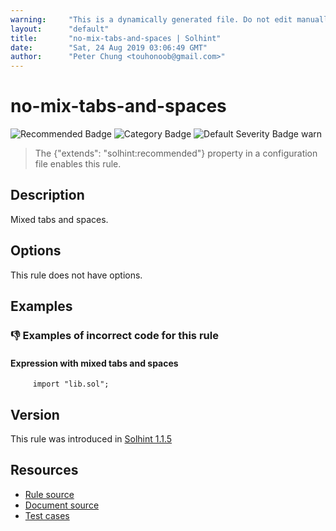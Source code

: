 ```yaml
---
warning:     "This is a dynamically generated file. Do not edit manually."
layout:      "default"
title:       "no-mix-tabs-and-spaces | Solhint"
date:        "Sat, 24 Aug 2019 03:06:49 GMT"
author:      "Peter Chung <touhonoob@gmail.com>"
---
```


# no-mix-tabs-and-spaces
![Recommended Badge](https://img.shields.io/badge/-Recommended-brightgreen)
![Category Badge](https://img.shields.io/badge/-Style%20Guide%20Rules-informational)
![Default Severity Badge warn](https://img.shields.io/badge/Default%20Severity-warn-yellow)
> The {"extends": "solhint:recommended"} property in a configuration file enables this rule.


## Description
Mixed tabs and spaces.

## Options
This rule does not have options.

## Examples
### 👎 Examples of **incorrect** code for this rule

#### Expression with mixed tabs and spaces

```solidity
 	 import "lib.sol";
```

## Version
This rule was introduced in [Solhint 1.1.5](https://github.com/protofire/solhint/tree/v1.1.5)

## Resources
- [Rule source](https://github.com/protofire/solhint/tree/master/lib/rules/align/no-mix-tabs-and-spaces.js)
- [Document source](https://github.com/protofire/solhint/tree/master/docs/rules/align/no-mix-tabs-and-spaces.md)
- [Test cases](https://github.com/protofire/solhint/tree/master/test/rules/align/no-mix-tabs-and-spaces.js)
